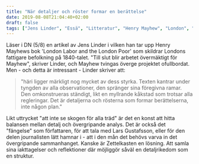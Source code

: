 ```yaml
---
title: "När detaljer och röster formar en berättelse"
date: 2019-08-08T21:04:40+02:00
draft: false
tags: ["Jens Linder", "Essä", "Litteratur", "Henry Mayhew", "London", "Politik", "Lars Gustafsson"]
---
```


Läser i DN (5/8) en artikel av Jens Linder i vilken han tar upp Henry Mayhews bok 'London Labor and the London Poor' som skildrar Londons fattigare befolkning på 1840-talet. "Till slut blir arbetet övermäktigt för Mayhew", skriver Linder, och Mayhew tvingas överge projektet ofullbordat. Men - och detta är intressant -  Linder skriver att:

> "häri ligger märkligt nog mycket av dess styrka. Texten kantrar under tyngden av alla observationer, den spränger sina föregivna ramar. Den omkonstrueras ständigt, likt en myllrande kåkstad som trotsar alla regleringar. Det är detaljerna och rösterna som formar berättelserna, inte någon plan."

Likt uttrycket "att inte se skogen för alla träd" är det en konst att hitta balansen mellan detalj och övergripande analys. Det är också det "fängelse" som författaren, för att tala med Lars Gustafsson, eller för den delen journalisten lätt hamnar i - att i den mån det behövs varva in det övergripande sammanhanget. Kanske är Zettelkasten en lösning. Att samla sina iakttagelser och reflektioner där möjliggör såväl en detaljrikedom som en struktur.
